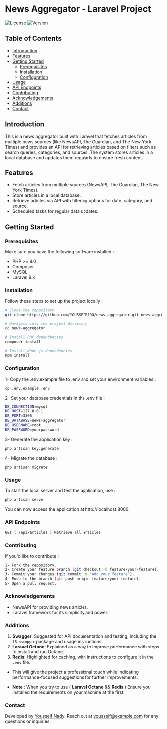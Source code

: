 
# News Aggregator - Laravel Project

![License](https://img.shields.io/badge/license-MIT-blue.svg)
![Version](https://img.shields.io/badge/version-1.0.0-blue.svg)


## Table of Contents

- [Introduction](#introduction)
- [Features](#features)
- [Getting Started](#getting-started)
    - [Prerequisites](#prerequisites)
    - [Installation](#installation)
    - [Configuration](#configuration)
- [Usage](#usage)
- [API Endpoints](#api-endpoints)
- [Contributing](#contributing)
- [Acknowledgements](#acknowledgements)
- [Additions](#additions)
- [Contact](#contact)


## Introduction

This is a news aggregator built with Laravel that fetches articles from multiple news sources (like NewsAPI,
The Guardian, and The New York Times) and provides an API for retrieving articles based on filters such as search queries,
categories, and sources. The system stores articles in a local database and updates them regularly to ensure fresh content.


## Features

- Fetch articles from multiple sources (NewsAPI, The Guardian, The New York Times).
- Store articles in a local database.
- Retrieve articles via API with filtering options for date, category, and source.
- Scheduled tasks for regular data updates.


## Getting Started


### Prerequisites

Make sure you have the following software installed :
- PHP >= 8.0
- Composer
- MySQL
- Laravel 9.x


### Installation

Follow these steps to set up the project locally :

```bash
# Clone the repository
git clone https://github.com/YOUSSEIFJOO/news-aggregator.git news-aggregator

# Navigate into the project directory
cd news-aggregator

# Install PHP dependencies
composer install

# Install Node.js dependencies
npm install
```

### Configuration

1- Copy the .env.example file to .env and set your environment variables :

```bash
cp .env.example .env
```

2- Set your database credentials in the .env file :

```bash
DB_CONNECTION=mysql
DB_HOST=127.0.0.1
DB_PORT=3306
DB_DATABASE=news-aggregator
DB_USERNAME=root
DB_PASSWORD=yourpassword
```

3- Generate the application key :

```bash
php artisan key:generate
```

4- Migrate the database :

```bash
php artisan migrate
```


### Usage

To start the local server and test the application, use :

```bash
php artisan serve
```

You can now access the application at http://localhost:8000.


### API Endpoints

```bash
GET ( /api/articles ) Retrieve all articles
```


### Contributing

If you'd like to contribute :

```bash
1- Fork the repository.
2- Create your feature branch (git checkout -b feature/your-feature).
3- Commit your changes (git commit -m 'Add your feature').
4- Push to the branch (git push origin feature/your-feature).
5- Open a pull request.
```


### Acknowledgements

- NewsAPI for providing news articles.
- Laravel framework for its simplicity and power.


### Additions

1. **Swagger**: Suggested for API documentation and testing, including the `l5-swagger` package and usage instructions.
2. **Laravel Octane**: Explained as a way to improve performance with steps to install and run Octane.
3. **Redis**: Highlighted for caching, with instructions to configure it in the `.env` file.

- This will give the project a professional touch while indicating performance-focused suggestions for further improvements.

- **Note** : When you try to use ( **Laravel Octane** && **Redis** ) Ensure you installed the requirements on your machine at the first.


### Contact

Developed by <a href="https://www.linkedin.com/in/yousseif" target="_blank">Yousseif Nady</a>. Reach out at [yousseif@example.com]() for any questions or inquiries.
